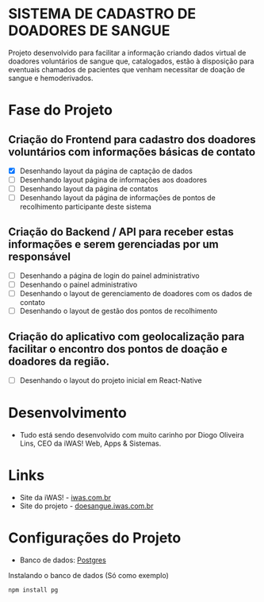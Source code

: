 # SISTEMA DE CADASTRO DE DOADORES DE SANGUE

Projeto desenvolvido para facilitar a informação criando dados virtual de doadores voluntários de sangue que, catalogados, estão à disposição para eventuais chamados de pacientes que venham necessitar de doação de sangue e hemoderivados.

# Fase do Projeto

## Criação do Frontend para cadastro dos doadores voluntários com informações básicas de contato

- [x] Desenhando layout da página de captação de dados
- [ ] Desenhando layout página de informações aos doadores
- [ ] Desenhando layout da página de contatos
- [ ] Desenhando layout da página de informações de pontos de recolhimento participante deste sistema

## Criação do Backend / API para receber estas informações e serem gerenciadas por um responsável

- [ ] Desenhando a página de login do painel administrativo
- [ ] Desenhando o painel administrativo
- [ ] Desenhando o layout de gerenciamento de doadores com os dados de contato
- [ ] Desenhando o layout de gestão dos pontos de recolhimento

## Criação do aplicativo com geolocalização para facilitar o encontro dos pontos de doação e doadores da região.

- [ ] Desenhando o layout do projeto inicial em React-Native

# Desenvolvimento
- Tudo está sendo desenvolvido com muito carinho por Diogo Oliveira Lins, CEO da iWAS! Web, Apps & Sistemas.

# Links
- Site da iWAS! - [iwas.com.br](https://iwas.com.br)
- Site do projeto - [doesangue.iwas.com.br](https://doesangue.iwas.com.br)

# Configurações do Projeto

- Banco de dados: [Postgres](https://www.postgresql.org/)

Instalando o banco de dados (Só como exemplo)
```
npm install pg
```
